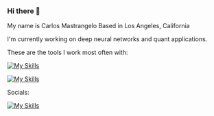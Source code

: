 ### Hi there 👋

My name is Carlos Mastrangelo
Based in Los Angeles, California

I'm currently working on deep neural networks and quant applications.

These are the tools I work most often with:

[![My Skills](https://skillicons.dev/icons?i=py,cpp,java,solidity)](https://skillicons.dev)

[![My Skills](https://skillicons.dev/icons?i=postgres,pytorch,anaconda,docker,django,aws,azure,linux,blender,arduino)](https://skillicons.dev)

Socials:

[![My Skills](https://skillicons.dev/icons?i=discord,twitter)](https://skillicons.dev)

<!--
**cmastrangelo/cmastrangelo** is a ✨ _special_ ✨ repository because its `README.md` (this file) appears on your GitHub profile.

Here are some ideas to get you started:

- 🔭 I’m currently working on ...
- 🌱 I’m currently learning ...
- 👯 I’m looking to collaborate on ...
- 🤔 I’m looking for help with ...
- 💬 Ask me about ...
- 📫 How to reach me: ...
- 😄 Pronouns: ...
- ⚡ Fun fact: ...
-->
